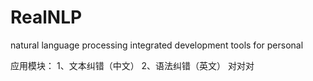 # RealNLP
natural language processing integrated development tools for personal

应用模块：
1、文本纠错（中文）
2、语法纠错（英文）
对对对

